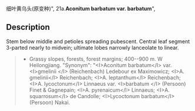 细叶黄乌头(原变种)",
21a.**Aconitum barbatum var. barbatum**",

## Description
Stem below middle and petioles spreading pubescent. Central leaf segment 3-parted nearly to midvein; ultimate lobes narrowly lanceolate to linear.

> * Grassy slopes, forests, forest margins; 400--900 m. W Heilongjiang.
  "Synonym": "&lt;I&gt;Aconitum barbatum&lt;/I&gt; var. &lt;I&gt;gmelinii &lt;/I&gt; (Reichenbach) Ledebour ex Maximowicz; &lt;I&gt;A. gmelinii&lt;/I&gt; Reichenbach; &lt;I&gt;A. leptanthum&lt;/I&gt; Reichenbach; &lt;I&gt;A. lycoctonum&lt;/I&gt; Linnaeus var. &lt;I&gt;barbatum &lt;/I&gt; (Persoon) Finet &amp; Gagnepain; &lt;I&gt;A. pyrenaicum&lt;/I&gt; Linnaeus; &lt;I&gt;A. squarrosum&lt;/I&gt; de Candolle; &lt;I&gt;Lycoctonum barbatum&lt;/I&gt; (Persoon) Nakai.
